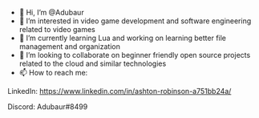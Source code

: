 - 👋 Hi, I’m @Adubaur
- 👀 I’m interested in video game development and software engineering related to video games
- 🌱 I’m currently learning Lua and working on learning better file management and organization
- 💞️ I’m looking to collaborate on beginner friendly open source projects related to the cloud and similar technologies
- 📫 How to reach me:

LinkedIn: https://www.linkedin.com/in/ashton-robinson-a751bb24a/ 

Discord: Adubaur#8499

<!---
Adubaur/Adubaur is a ✨ special ✨ repository because its `README.md` (this file) appears on your GitHub profile.
You can click the Preview link to take a look at your changes.
--->
